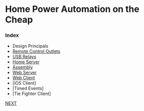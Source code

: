 # Home Power Automation on the Cheap
### Index
* Design Principals
* [Remote Control Outlets](/docs/remotes.md)
* [USB Relays](/docs/usb_relay.md)
* [Home Server](/docs/server.md)
* [Assembly](/docs/assembly.md)
* [Web Server](/docs/web_server.md)
* [Web Client](/docs/web_client.md)
* [iOS Client]
* [Timed Events]
* [Tie Fighter Client]

[NEXT](/docs/remotes.md)
